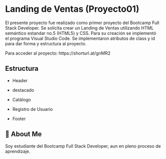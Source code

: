 
# Landing de Ventas (Proyecto01)

El presente proyecto fue realizado como primer proyecto del Bootcamp Full Stack Developer.
Se solicita crear un Landing de Ventas utilizando HTML semántico estandar no.5 (HTML5) y CSS. 
Para su creación se implementó el programa Visual Studio Code.
Se implementaron atributos de class y id para dar forma y estructura al proyecto. 
<div>
Para acceder al proyecto:
https://shorturl.at/gnMR2
</div>

## Estructura

- Header

- destacado

- Catálogo

- Registro de Usuario

- Footer


## 🚀 About Me
Soy estudiante del Bootcamp Full Stack Developer, aun en pleno proceso de aprendizaje.

